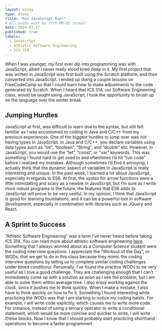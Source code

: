 ```yaml
---
layout: essay
type: essay
title: "Run JavaScript Run!"
# All dates must be YYYY-MM-DD format!
date: 2024-01-17
published: true
labels:
  - Javascript
  - Athletic Software Engineering
  - ICS 314
---
```


When I was younger, my first ever dip into programming was with JavaScript, albeit I never really stood knee deep in it. My first project that was written in JavaScript was first built using the Scratch platform, and then converted into JavaScript. I ended up doing a couple lessons on FreeCodeCamp so that I could learn how to make adjustments to the code generated by Scratch. When I heard that ICS 314, our Software Engineering class, would be taught using JavaScript, I took the opportunity to brush up on the language over the winter break.

## Jumping Hurdles
JavaScript at first, was difficult to learn due to the syntax, but still felt familiar as I was accustomed to coding in Java and C/C++ from my previous experiences. One of the biggest hurdles to jump over was not having types in JavaScript. In Java and C/C++, you declare variables using data types such as “int”, “boolean”, “String”, and “double” etc. However, in JavaScript, you would use the “let”, “const”, or “var” keywords. This was something I found hard to get used to and oftentimes I’d hit “run code” before I realized my mistakes. Although sometimes I’d find it annoying, I actually think that the dynamic aspect of variables in JavaScript is really interesting and unique. In the past week, I learned a lot about JavaScript, especially in regards to ES6. At first, the syntax for arrow functions were a little intimidating and scary as a newbie in JavaScript, but I’m sure as I write more robust programs in the future, the features that ES6 adds to JavaScript will prove to be very useful. In my opinion, I think that JavaScript is good for learning foundations, and it can be a powerful tool in software development, especially in combination with libraries such as JQuery and React.

## A Sprint to Success
“Athletic Software Engineering” was a term I’ve never heard before taking ICS 314. You can read more about athletic software engineering [here](https://philipmjohnson.org/essays/ase-2017.html). Something that I always worried about as a Computer Science student were the coding interview questions. I appreciate the “Workout of the Day”, or WODs, that we get to do in this class because they mimic the coding interview questions by telling us to complete similar coding challenges under timed conditions. Personally, I’ve found the practice WODs to be very useful as I love a good challenge. They are challenging enough that I can’t immediately come up with a solution as soon as I see the problem, but I am able to solve them within average time. I also enjoy working against the clock, since it pushes me to think quickly. When I make a mistake, I also have to think quickly on how to fix it. Something I found interesting while practicing the WODs was that I am starting to notice my coding habits. For example, I will write code explicitly, which causes me to write more code. For instance, instead of using a ternary operator to write a conditional statement, which would be more concise and quicker to write, I will write if/else blocks. Now I know that I should probably start practicing shorthand operations to become a faster programmer!
